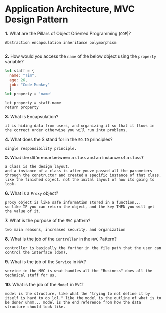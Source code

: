 # Application Architecture, MVC Design Pattern

**1.** What are the Pillars of Object Oriented Programming (`OOP`)?
<!-- enter you answer in the space below -->
```
Abstraction encapsulation inheritance polymorphism


```
**2.** How would you access the `name` of the below object using the `property` variable?
```js
let staff = {
  name: "Tim",
  age: 26,
  job: "Code Monkey"
  }
let property = 'name'
```
<!-- enter you answer in the space below -->
```
let property = staff.name
return property
```
**3.** What is Encapsulation?
<!-- enter you answer in the space below -->
```
it is hiding data from users, and organizing it so that it flows in the correct order otherwise you will run into problems.
```
**4.** What does the S stand for in the `SOLID` principles?
<!-- enter you answer in the space below -->
```
single responsibility principle.

```
**5.** What the difference between a `class` and an instance of a `class`?
<!-- enter you answer in the space below -->
```
a class is the design layout.
and a instance of a class is after youve passed all the parameters through the constructor and created a specific instance of that class.
like the finished object. not the inital layout of how its going to look.
```
**6.** What is a `Proxy` object?
<!-- enter you answer in the space below -->
```
proxy object is like safe information stored in a function...
so like IF you can return the object, and the key THEN you will get the value of it.
```

**7.** What is the purpose of the `MVC` pattern?
<!-- enter you answer in the space below -->
```
two main reasons, increased security, and organization 
```
**8.** What is the job of the `Controller` in the `MVC` Pattern?
<!-- enter you answer in the space below -->
```
controller is basically the further in the file path that the user can control the interface (dom).
```

**9.** What is the job of the `Service` in `MVC`?
<!-- enter you answer in the space below -->
```
service in the MVC is what handles all the "Business" does all the technical stuff for us.
```
**10.** What is the job of the `Model` in `MVC`?
<!-- enter you answer in the space below -->
```
model is the structure, like what the "trying to not define it by itself is hard to do lol." like the model is the outline of what is to be done? uhmm... model is the end reference from how the data structure should look like.
```
